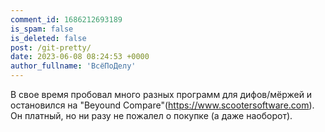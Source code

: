 ```yaml
---
comment_id: 1686212693189
is_spam: false
is_deleted: false
post: /git-pretty/
date: 2023-06-08 08:24:53 +0000
author_fullname: 'ВсёПоДелу'
---
```


В свое время пробовал много разных программ для дифов/мёржей
и остановился на "Beyound Compare"(https://www.scootersoftware.com).  
Он платный, но ни разу не пожалел о покупке (а даже наоборот).
